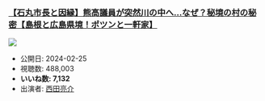 ### [【石丸市長と因縁】熊高議員が突然川の中へ…なぜ？秘境の村の秘密【島根と広島県境！ポツンと一軒家】](https://www.youtube.com/watch?v=cOarpsul3CU)
[![](https://img.youtube.com/vi/cOarpsul3CU/sddefault.jpg)](https://www.youtube.com/watch?v=cOarpsul3CU)
-   公開日: 2024-02-25
-   視聴数: 488,003
-   **いいね数: 7,132**
-   出演者: [西田亮介](/rehacq_fan/people/西田亮介 "wikilink")
